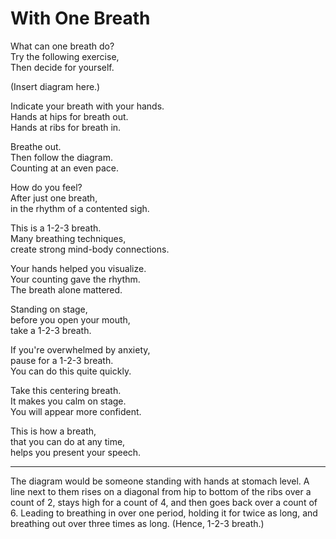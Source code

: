 # With One Breath

What can one breath do?  
Try the following exercise,  
Then decide for yourself.

(Insert diagram here.)

Indicate your breath with your hands.  
Hands at hips for breath out.  
Hands at ribs for breath in.

Breathe out.  
Then follow the diagram.  
Counting at an even pace.

How do you feel?  
After just one breath,  
in the rhythm of a contented sigh.

This is a 1-2-3 breath.  
Many breathing techniques,  
create strong mind-body connections.

Your hands helped you visualize.  
Your counting gave the rhythm.  
The breath alone mattered.

Standing on stage,  
before you open your mouth,  
take a 1-2-3 breath.

If you're overwhelmed by anxiety,  
pause for a 1-2-3 breath.  
You can do this quite quickly.

Take this centering breath.  
It makes you calm on stage.  
You will appear more confident.

This is how a breath,  
that you can do at any time,  
helps you present your speech.

-----

The diagram would be someone standing with hands at stomach level. A line
next to them rises on a diagonal from hip to bottom of the ribs over a
count of 2, stays high for a count of 4, and then goes back over a count of
6. Leading to breathing in over one period, holding it for twice as long,
and breathing out over three times as long. (Hence, 1-2-3 breath.)
